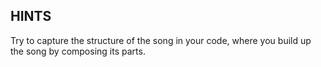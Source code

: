 ## HINTS

Try to capture the structure of the song in your code, where you build up the song by composing its parts.